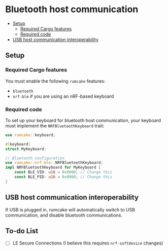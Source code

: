 # Bluetooth host communication

<!--toc:start-->

- [Setup](#setup)
  - [Required Cargo features](#required-cargo-features)
  - [Required code](#required-code)
- [USB host communication interoperability](#usb-host-communication-interoperability)
<!--toc:end-->

## Setup

### Required Cargo features

You must enable the following `rumcake` features:

- `bluetooth`
- `nrf-ble` if you are using an nRF-based keyboard

### Required code

To set up your keyboard for bluetooth host communication, your keyboard must implement the `NRFBluetoothKeyboard` trait:

```rust
use rumcake::keyboard;

#[keyboard]
struct MyKeyboard;

// Bluetooth configuration
use rumcake::nrf_ble::NRFBluetoothKeyboard;
impl NRFBluetoothKeyboard for MyKeyboard {
    const BLE_VID: u16 = 0x0000; // Change this
    const BLE_PID: u16 = 0x0000; // Change this
}
```

## USB host communication interoperability

If USB is plugged in, rumcake will automatically switch to USB communication, and disable bluetooth communications.

## To-do List

- [ ] LE Secure Connections (I believe this requires `nrf-softdevice` changes)
